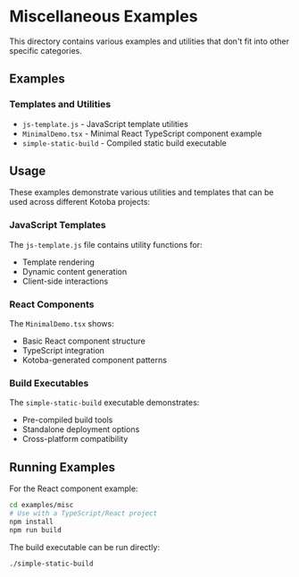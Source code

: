 # Miscellaneous Examples

This directory contains various examples and utilities that don't fit into other specific categories.

## Examples

### Templates and Utilities
- `js-template.js` - JavaScript template utilities
- `MinimalDemo.tsx` - Minimal React TypeScript component example
- `simple-static-build` - Compiled static build executable

## Usage

These examples demonstrate various utilities and templates that can be used across different Kotoba projects:

### JavaScript Templates
The `js-template.js` file contains utility functions for:
- Template rendering
- Dynamic content generation
- Client-side interactions

### React Components
The `MinimalDemo.tsx` shows:
- Basic React component structure
- TypeScript integration
- Kotoba-generated component patterns

### Build Executables
The `simple-static-build` executable demonstrates:
- Pre-compiled build tools
- Standalone deployment options
- Cross-platform compatibility

## Running Examples

For the React component example:
```bash
cd examples/misc
# Use with a TypeScript/React project
npm install
npm run build
```

The build executable can be run directly:
```bash
./simple-static-build
```
